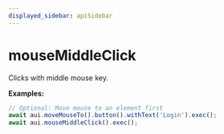 ```yaml
---
displayed_sidebar: apiSidebar
---
```

# mouseMiddleClick

Clicks with middle mouse key.

**Examples:**
```typescript 
// Optional: Move mouse to an element first
await aui.moveMouseTo().button().withText('Login').exec();
await aui.mouseMiddleClick().exec();
```

